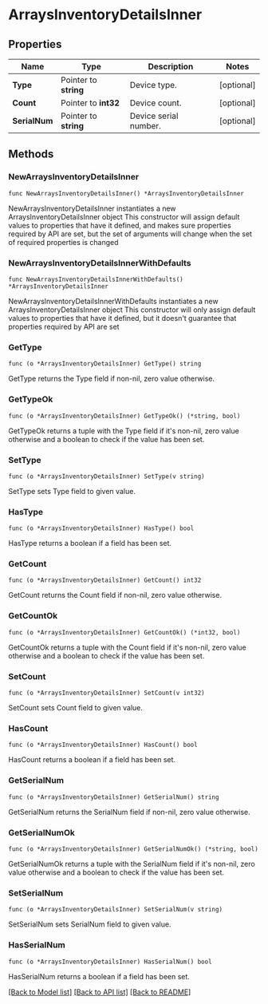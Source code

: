 # ArraysInventoryDetailsInner

## Properties

Name | Type | Description | Notes
------------ | ------------- | ------------- | -------------
**Type** | Pointer to **string** | Device type. | [optional] 
**Count** | Pointer to **int32** | Device count. | [optional] 
**SerialNum** | Pointer to **string** | Device serial number. | [optional] 

## Methods

### NewArraysInventoryDetailsInner

`func NewArraysInventoryDetailsInner() *ArraysInventoryDetailsInner`

NewArraysInventoryDetailsInner instantiates a new ArraysInventoryDetailsInner object
This constructor will assign default values to properties that have it defined,
and makes sure properties required by API are set, but the set of arguments
will change when the set of required properties is changed

### NewArraysInventoryDetailsInnerWithDefaults

`func NewArraysInventoryDetailsInnerWithDefaults() *ArraysInventoryDetailsInner`

NewArraysInventoryDetailsInnerWithDefaults instantiates a new ArraysInventoryDetailsInner object
This constructor will only assign default values to properties that have it defined,
but it doesn't guarantee that properties required by API are set

### GetType

`func (o *ArraysInventoryDetailsInner) GetType() string`

GetType returns the Type field if non-nil, zero value otherwise.

### GetTypeOk

`func (o *ArraysInventoryDetailsInner) GetTypeOk() (*string, bool)`

GetTypeOk returns a tuple with the Type field if it's non-nil, zero value otherwise
and a boolean to check if the value has been set.

### SetType

`func (o *ArraysInventoryDetailsInner) SetType(v string)`

SetType sets Type field to given value.

### HasType

`func (o *ArraysInventoryDetailsInner) HasType() bool`

HasType returns a boolean if a field has been set.

### GetCount

`func (o *ArraysInventoryDetailsInner) GetCount() int32`

GetCount returns the Count field if non-nil, zero value otherwise.

### GetCountOk

`func (o *ArraysInventoryDetailsInner) GetCountOk() (*int32, bool)`

GetCountOk returns a tuple with the Count field if it's non-nil, zero value otherwise
and a boolean to check if the value has been set.

### SetCount

`func (o *ArraysInventoryDetailsInner) SetCount(v int32)`

SetCount sets Count field to given value.

### HasCount

`func (o *ArraysInventoryDetailsInner) HasCount() bool`

HasCount returns a boolean if a field has been set.

### GetSerialNum

`func (o *ArraysInventoryDetailsInner) GetSerialNum() string`

GetSerialNum returns the SerialNum field if non-nil, zero value otherwise.

### GetSerialNumOk

`func (o *ArraysInventoryDetailsInner) GetSerialNumOk() (*string, bool)`

GetSerialNumOk returns a tuple with the SerialNum field if it's non-nil, zero value otherwise
and a boolean to check if the value has been set.

### SetSerialNum

`func (o *ArraysInventoryDetailsInner) SetSerialNum(v string)`

SetSerialNum sets SerialNum field to given value.

### HasSerialNum

`func (o *ArraysInventoryDetailsInner) HasSerialNum() bool`

HasSerialNum returns a boolean if a field has been set.


[[Back to Model list]](../README.md#documentation-for-models) [[Back to API list]](../README.md#documentation-for-api-endpoints) [[Back to README]](../README.md)



